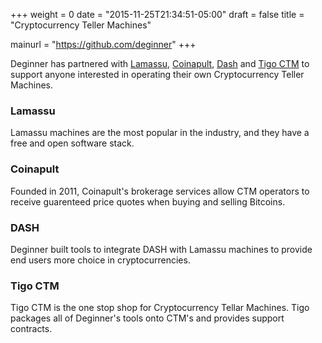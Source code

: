 +++
weight = 0
date = "2015-11-25T21:34:51-05:00"
draft = false
title = "Cryptocurrency Teller Machines"

mainurl = "https://github.com/deginner"
+++

Deginner has partnered with [Lamassu](https://lamassu.is), [Coinapult](https://coinapult.com), [Dash](http://dash.org) and [Tigo CTM](http://tigoctm.com) to support anyone interested in operating their own Cryptocurrency Teller Machines.

### Lamassu

Lamassu machines are the most popular in the industry, and they have a free and open software stack.

### Coinapult

Founded in 2011, Coinapult's brokerage services allow CTM operators to receive guarenteed price quotes when buying and selling Bitcoins.

### DASH

Deginner built tools to integrate DASH with Lamassu machines to provide end users more choice in cryptocurrencies.

### Tigo CTM

Tigo CTM is the one stop shop for Cryptocurrency Tellar Machines.  Tigo packages all of Deginner's tools onto CTM's and provides support contracts.